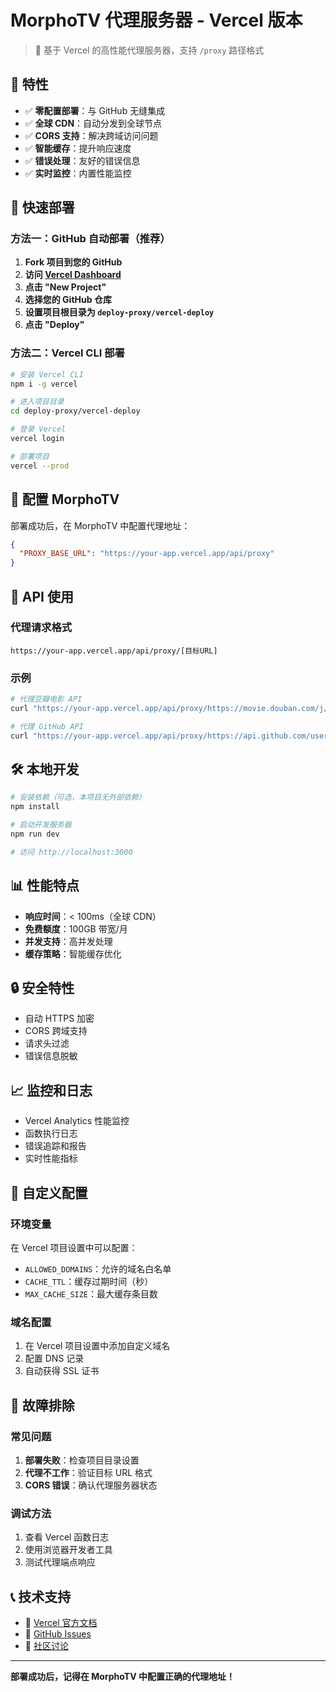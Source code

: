 # MorphoTV 代理服务器 - Vercel 版本

> 🚀 基于 Vercel 的高性能代理服务器，支持 `/proxy` 路径格式

## 🌟 特性

- ✅ **零配置部署**：与 GitHub 无缝集成
- ✅ **全球 CDN**：自动分发到全球节点
- ✅ **CORS 支持**：解决跨域访问问题
- ✅ **智能缓存**：提升响应速度
- ✅ **错误处理**：友好的错误信息
- ✅ **实时监控**：内置性能监控

## 🚀 快速部署

### 方法一：GitHub 自动部署（推荐）

1. **Fork 项目到您的 GitHub**
2. **访问 [Vercel Dashboard](https://vercel.com/dashboard)**
3. **点击 "New Project"**
4. **选择您的 GitHub 仓库**
5. **设置项目根目录为 `deploy-proxy/vercel-deploy`**
6. **点击 "Deploy"**

### 方法二：Vercel CLI 部署

```bash
# 安装 Vercel CLI
npm i -g vercel

# 进入项目目录
cd deploy-proxy/vercel-deploy

# 登录 Vercel
vercel login

# 部署项目
vercel --prod
```

## 🔧 配置 MorphoTV

部署成功后，在 MorphoTV 中配置代理地址：

```json
{
  "PROXY_BASE_URL": "https://your-app.vercel.app/api/proxy"
}
```

## 📝 API 使用

### 代理请求格式

```
https://your-app.vercel.app/api/proxy/[目标URL]
```

### 示例

```bash
# 代理豆瓣电影 API
curl "https://your-app.vercel.app/api/proxy/https://movie.douban.com/j/search_subjects?type=movie"

# 代理 GitHub API
curl "https://your-app.vercel.app/api/proxy/https://api.github.com/users/octocat"
```

## 🛠️ 本地开发

```bash
# 安装依赖（可选，本项目无外部依赖）
npm install

# 启动开发服务器
npm run dev

# 访问 http://localhost:3000
```

## 📊 性能特点

- **响应时间**：< 100ms（全球 CDN）
- **免费额度**：100GB 带宽/月
- **并发支持**：高并发处理
- **缓存策略**：智能缓存优化

## 🔒 安全特性

- 自动 HTTPS 加密
- CORS 跨域支持
- 请求头过滤
- 错误信息脱敏

## 📈 监控和日志

- Vercel Analytics 性能监控
- 函数执行日志
- 错误追踪和报告
- 实时性能指标

## 🔧 自定义配置

### 环境变量

在 Vercel 项目设置中可以配置：

- `ALLOWED_DOMAINS`：允许的域名白名单
- `CACHE_TTL`：缓存过期时间（秒）
- `MAX_CACHE_SIZE`：最大缓存条目数

### 域名配置

1. 在 Vercel 项目设置中添加自定义域名
2. 配置 DNS 记录
3. 自动获得 SSL 证书

## 🐛 故障排除

### 常见问题

1. **部署失败**：检查项目目录设置
2. **代理不工作**：验证目标 URL 格式
3. **CORS 错误**：确认代理服务器状态

### 调试方法

1. 查看 Vercel 函数日志
2. 使用浏览器开发者工具
3. 测试代理端点响应

## 📞 技术支持

- 📖 [Vercel 官方文档](https://vercel.com/docs)
- 🐛 [GitHub Issues](https://github.com/your-username/MorphoTV/issues)
- 💬 [社区讨论](https://github.com/your-username/MorphoTV/discussions)

---

**部署成功后，记得在 MorphoTV 中配置正确的代理地址！**
